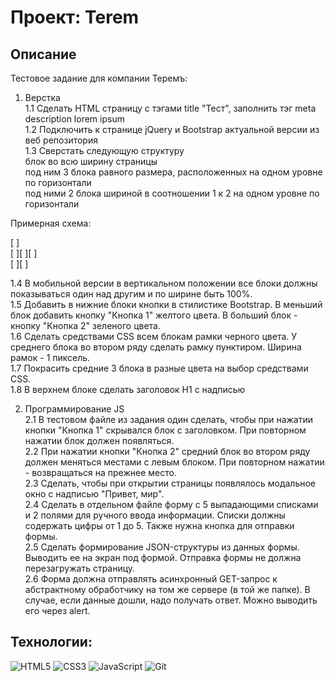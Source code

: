 # Проект: Terem
## Описание
Тестовое задание для компании Теремъ:  

1. Верстка  
1.1 Сделать HTML страницу с тэгами title "Тест", заполнить тэг meta
description lorem ipsum  
1.2 Подключить к странице jQuery и Bootstrap актуальной версии из веб
репозитория  
1.3 Сверстать следующую структуру  
блок во всю ширину страницы  
под ним 3 блока равного размера, расположенных на одном уровне по горизонтали  
под ними 2 блока шириной в соотношении 1 к 2 на одном уровне по горизонтали  

Примерная схема:  

[ ]  
[ ][ ][ ]  
[ ][ ]  

1.4 В мобильной версии в вертикальном положении все блоки должны
показываться один над другим и по ширине быть 100%.  
1.5 Добавить в нижние блоки кнопки в стилистике Bootstrap. В меньший
блок добавить кнопку "Кнопка 1" желтого цвета. В больший блок - кнопку
"Кнопка 2" зеленого цвета.  
1.6 Сделать средствами CSS всем блокам рамки черного цвета. У среднего
блока во втором ряду сделать рамку пунктиром. Ширина рамок - 1
пиксель.  
1.7 Покрасить средние 3 блока в разные цвета на выбор средствами CSS.  
1.8 В верхнем блоке сделать заголовок H1 с надписью  

2. Программирование JS  
2.1 В тестовом файле из задания один сделать, чтобы при нажатии кнопки
"Кнопка 1" скрывался блок с заголовком. При повторном нажатии блок
должен появляться.  
2.2 При нажатии кнопки "Кнопка 2" средний блок во втором ряду должен
меняться местами с левым блоком. При повторном нажатии - возвращаться
на прежнее место.  
2.3 Сделать, чтобы при открытии страницы появлялось модальное окно с
надписью "Привет, мир".  
2.4 Сделать в отдельном файле форму с 5 выпадающими списками и 2
полями для ручного ввода информации. Списки должны содержать цифры от
1 до 5. Также нужна кнопка для отправки формы.  
2.5 Сделать формирование JSON-структуры из данных формы. Выводить ее
на экран под формой. Отправка формы не должна перезагружать страницу.  
2.6 Форма должна отправлять асинхронный GET-запрос к абстрактному
обработчику на том же сервере (в той же папке). В случае, если данные
дошли, надо получать ответ. Можно выводить его через alert.  

## Технологии:  

![HTML5](https://img.shields.io/badge/html5-%23E34F26.svg?style=for-the-badge&logo=html5&logoColor=white)
![CSS3](https://img.shields.io/badge/css3-%231572B6.svg?style=for-the-badge&logo=css3&logoColor=white)
![JavaScript](https://img.shields.io/badge/javascript-%23323330.svg?style=for-the-badge&logo=javascript&logoColor=%23F7DF1E)
![Git](https://img.shields.io/badge/git-%23F05033.svg?style=for-the-badge&logo=git&logoColor=white)
